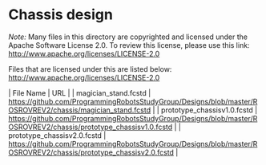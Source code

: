 # Chassis design

*Note:*
Many files in this directory are copyrighted and licensed under the Apache Software License 2.0.  To review this license, please use this link:
http://www.apache.org/licenses/LICENSE-2.0

Files that are licensed under this are listed below:
http://www.apache.org/licenses/LICENSE-2.0

| File Name                      | URL |
| magician_stand.fcstd           | https://github.com/ProgrammingRobotsStudyGroup/Designs/blob/master/ROSROVREV2/chassis/magician_stand.fcstd |
| prototype_chassisv1.0.fcstd    | https://github.com/ProgrammingRobotsStudyGroup/Designs/blob/master/ROSROVREV2/chassis/prototype_chassisv1.0.fcstd |
| prototype_chassisv2.0.fcstd    | https://github.com/ProgrammingRobotsStudyGroup/Designs/blob/master/ROSROVREV2/chassis/prototype_chassisv2.0.fcstd |


